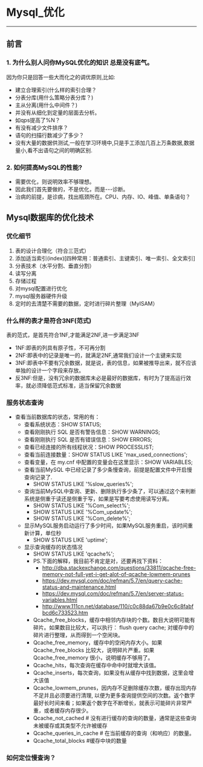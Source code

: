 # Mysql_优化

------

## 前言

### 1. 为什么别人问你MySQL优化的知识 总是没有底气。

因为你只是回答一些大而化之的调优原则,比如:

 - 建立合理索引(什么样的索引合理？
 - 分表分库(用什么策略分表分库？)
 - 主从分离(用什么中间件？)
 - 并没有从细化到定量的层面去分析。
 - 如qps提高了%N？
 - 有没有减少文件排序？
 - 语句的扫描行数减少了多少？
 - 没有大量的数据供测试,一般在学习环境中,只是手工添加几百上万条数据,数据量小,看不出语句之间的明确区别.

### 2. 如何提高MySQL的性能?

 - 需要优化，则说明效率不够理想。
 - 因此我们首先要做的，不是优化，而是---诊断。
 - 治病的前提，是诊病，找出瓶颈所在。CPU、内存、IO、峰值、单条语句？

## Mysql数据库的优化技术

### 优化细节

 1. 表的设计合理化（符合三范式）
 2. 添加适当索引(index)[四种常用：普通索引、主键索引、唯一索引、全文索引]
 3. 分表技术（水平分割、垂直分割）
 4. 读写分离
 5. 存储过程
 6. 对mysql配置进行优化
 7. mysql服务器硬件升级
 8. 定时的去清楚不需要的数据，定时进行碎片整理（MyISAM）

### 什么样的表才是符合3NF(范式)
表的范式，是首先符合1NF,才能满足2NF,进一步满足3NF

 - 1NF:即表的列具有原子性，不可再分割
 - 2NF:即表中的记录是唯一的，就满足2NF,通常我们设计一个主键来实现
 - 3NF:即表中不要有冗余数据，就是说，表的信息，如果被推导出来，就不应该单独的设计一个字段来存放。
 - 反3NF:但是，没有冗余的数据库未必是最好的数据库，有时为了提高运行效率，就必须降低范式标准，适当保留冗余数据

### 服务状态查询

 - 查看当前数据库的状态，常用的有：
    - 查看系统状态：SHOW STATUS;
    - 查看刚刚执行 SQL 是否有警告信息：SHOW WARNINGS;
    - 查看刚刚执行 SQL 是否有错误信息：SHOW ERRORS;
    - 查看已经连接的所有线程状况：SHOW PROCESSLIST;
    - 查看当前连接数量：SHOW STATUS LIKE 'max_used_connections';
    - 查看变量，在 my.cnf 中配置的变量会在这里显示：SHOW VARIABLES;
    - 查看当前MySQL 中已经记录了多少条慢查询，前提是配置文件中开启慢查询记录了.
        - SHOW STATUS LIKE '%slow_queries%';
    - 查询当前MySQL中查询、更新、删除执行多少条了，可以通过这个来判断系统是侧重于读还是侧重于写，如果是写要考虑使用读写分离。
        - SHOW STATUS LIKE '%Com_select%';
        - SHOW STATUS LIKE '%Com_update%';
        - SHOW STATUS LIKE '%Com_delete%';
    - 显示MySQL服务启动运行了多少时间，如果MySQL服务重启，该时间重新计算，单位秒
        - SHOW STATUS LIKE 'uptime';
    - 显示查询缓存的状态情况
        - SHOW STATUS LIKE 'qcache%';
        - PS.下面的解释，我目前不肯定是对，还要再找下资料：
            - http://dba.stackexchange.com/questions/33811/qcache-free-memory-not-full-yet-i-get-alot-of-qcache-lowmem-prunes
            - https://dev.mysql.com/doc/refman/5.7/en/query-cache-status-and-maintenance.html
            - https://dev.mysql.com/doc/refman/5.7/en/server-status-variables.html
            - http://www.111cn.net/database/110/c0c88da67b9e0c6c8fabfbcd6c733523.htm
        - Qcache_free_blocks，缓存中相邻内存块的个数。数目大说明可能有碎片。如果数目比较大，可以执行： flush query cache; 对缓存中的碎片进行整理，从而得到一个空闲块。
        - Qcache_free_memory，缓存中的空闲内存大小。如果Qcache_free_blocks 比较大，说明碎片严重。如果            Qcache_free_memory 很小，说明缓存不够用了。
        - Qcache_hits，每次查询在缓存中命中时就增大该值。
        - Qcache_inserts，每次查询，如果没有从缓存中找到数据，这里会增大该值
        - Qcache_lowmem_prunes，因内存不足删除缓存次数，缓存出现内存不足并且必须要进行清理, 以便为更多查询提供空间的次数。返个数字最好长时间来看；如果返个数字在不断增长，就表示可能碎片非常严重，或者缓存内存很少。
        - Qcache_not_cached # 没有进行缓存的查询的数量，通常是这些查询未被缓存或其类型不允许被缓存
        - Qcache_queries_in_cache # 在当前缓存的查询（和响应）的数量。
        - Qcache_total_blocks #缓存中块的数量
### 如何定位慢查询？


